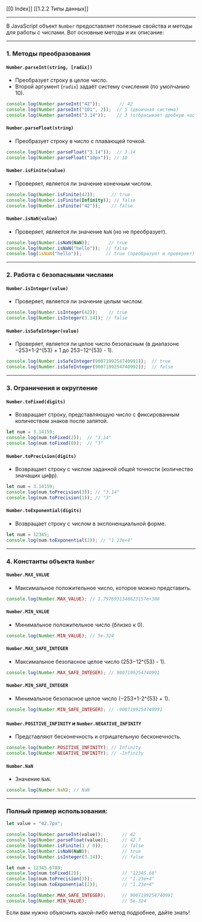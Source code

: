 [[0 Index]]
[[1.2.2 Типы данных]]

---

В JavaScript объект `Number` предоставляет полезные свойства и методы для работы с числами. Вот основные методы и их описание:

---

### **1. Методы преобразования**

#### **`Number.parseInt(string, [radix])`**

- Преобразует строку в целое число.
- Второй аргумент (`radix`) задаёт систему счисления (по умолчанию 10).

```javascript
console.log(Number.parseInt("42"));       // 42
console.log(Number.parseInt("101", 2));  // 5 (двоичная система)
console.log(Number.parseInt("3.14"));    // 3 (отбрасывает дробную часть)
```

#### **`Number.parseFloat(string)`**

- Преобразует строку в число с плавающей точкой.

```javascript
console.log(Number.parseFloat("3.14"));  // 3.14
console.log(Number.parseFloat("10px")); // 10
```

#### **`Number.isFinite(value)`**

- Проверяет, является ли значение конечным числом.

```javascript
console.log(Number.isFinite(42));      // true
console.log(Number.isFinite(Infinity)); // false
console.log(Number.isFinite("42"));    // false
```

#### **`Number.isNaN(value)`**

- Проверяет, является ли значение `NaN` (но не преобразует).

```javascript
console.log(Number.isNaN(NaN));       // true
console.log(Number.isNaN("hello"));  // false
console.log(isNaN("hello"));         // true (преобразует и проверяет)
```

---

### **2. Работа с безопасными числами**

#### **`Number.isInteger(value)`**

- Проверяет, является ли значение целым числом.

```javascript
console.log(Number.isInteger(42));    // true
console.log(Number.isInteger(3.14)); // false
```

#### **`Number.isSafeInteger(value)`**

- Проверяет, является ли целое число безопасным (в диапазоне −253+1-2^{53} + 1 до 253−12^{53} - 1).

```javascript
console.log(Number.isSafeInteger(9007199254740991));  // true
console.log(Number.isSafeInteger(9007199254740992));  // false
```

---

### **3. Ограничения и округление**

#### **`Number.toFixed(digits)`**

- Возвращает строку, представляющую число с фиксированным количеством знаков после запятой.

```javascript
let num = 3.14159;
console.log(num.toFixed(2));  // "3.14"
console.log(num.toFixed(0));  // "3"
```

#### **`Number.toPrecision(digits)`**

- Возвращает строку с числом заданной общей точности (количество значащих цифр).

```javascript
let num = 3.14159;
console.log(num.toPrecision(3)); // "3.14"
console.log(num.toPrecision(1)); // "3"
```

#### **`Number.toExponential(digits)`**

- Возвращает строку с числом в экспоненциальной форме.

```javascript
let num = 12345;
console.log(num.toExponential(2)); // "1.23e+4"
```

---

### **4. Константы объекта `Number`**

#### **`Number.MAX_VALUE`**

- Максимальное положительное число, которое можно представить.

```javascript
console.log(Number.MAX_VALUE); // 1.7976931348623157e+308
```

#### **`Number.MIN_VALUE`**

- Минимальное положительное число (близко к 0).

```javascript
console.log(Number.MIN_VALUE); // 5e-324
```

#### **`Number.MAX_SAFE_INTEGER`**

- Максимальное безопасное целое число (253−12^{53} - 1).

```javascript
console.log(Number.MAX_SAFE_INTEGER); // 9007199254740991
```

#### **`Number.MIN_SAFE_INTEGER`**

- Минимальное безопасное целое число (−253+1-2^{53} + 1).

```javascript
console.log(Number.MIN_SAFE_INTEGER); // -9007199254740991
```

#### **`Number.POSITIVE_INFINITY` и `Number.NEGATIVE_INFINITY`**

- Представляют бесконечность и отрицательную бесконечность.

```javascript
console.log(Number.POSITIVE_INFINITY); // Infinity
console.log(Number.NEGATIVE_INFINITY); // -Infinity
```

#### **`Number.NaN`**

- Значение `NaN`.

```javascript
console.log(Number.NaN); // NaN
```

---

### **Полный пример использования:**

```javascript
let value = "42.7px";

console.log(Number.parseInt(value));       // 42
console.log(Number.parseFloat(value));     // 42.7
console.log(Number.isFinite(1 / 0));       // false
console.log(Number.isNaN(NaN));            // true
console.log(Number.isInteger(3.14));       // false

let num = 12345.6789;
console.log(num.toFixed(2));               // "12345.68"
console.log(num.toPrecision(3));           // "1.23e+4"
console.log(num.toExponential(2));         // "1.23e+4"

console.log(Number.MAX_SAFE_INTEGER);      // 9007199254740991
console.log(Number.MIN_VALUE);             // 5e-324
```

Если вам нужно объяснить какой-либо метод подробнее, дайте знать!